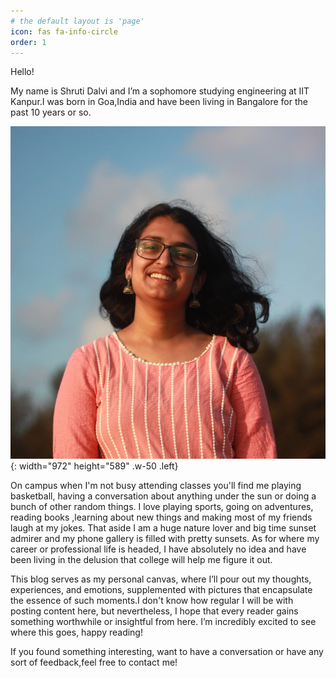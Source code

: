 ```yaml
---
# the default layout is 'page'
icon: fas fa-info-circle
order: 1
---
```


Hello! 

My name is Shruti Dalvi and I’m a sophomore studying engineering at IIT Kanpur.I was born in Goa,India and have been living in Bangalore for the past 10 years or so.

![Desktop View](../assets/img/IMG_7796%20(1).JPG){: width="972" height="589" .w-50 .left}

On campus when I'm not busy attending classes you'll find me playing basketball, having a conversation about anything under the sun or doing a bunch of other random things. I love playing sports, going on adventures, reading books ,learning about new things and making most of my friends laugh at my jokes. That aside I am a huge nature lover and big time sunset admirer and my phone gallery is filled with pretty sunsets. As for where my career or professional life is headed, I have absolutely no idea and have been living in the delusion that college will help me figure it out.

This blog serves as my personal canvas, where I’ll pour out my thoughts, experiences, and emotions, supplemented with pictures that encapsulate the essence of such moments.I don't know how regular I will be with posting content here, but nevertheless, I hope that every reader gains something worthwhile or insightful from here. I’m incredibly excited to see where this goes, happy reading! 

If you found something interesting, want to have a conversation or have any sort of feedback,feel free to contact me! 


